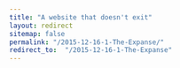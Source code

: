 ```yaml
---
title: "A website that doesn't exit"
layout: redirect
sitemap: false
permalink: "/2015-12-16-1-The-Expanse/"
redirect_to:  "/2015-12-16-1-The-Expanse"
---
```

